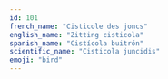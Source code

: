 ```yaml
---
id: 101
french_name: "Cisticole des joncs"
english_name: "Zitting cisticola"
spanish_name: "Cistícola buitrón"
scientific_name: "Cisticola juncidis"
emoji: "bird"
---
```

